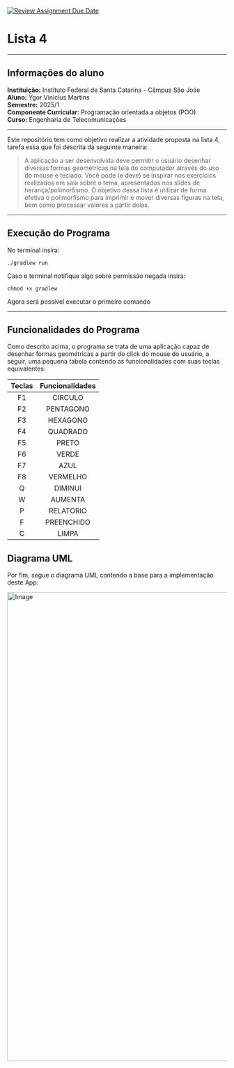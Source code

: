 [![Review Assignment Due Date](https://classroom.github.com/assets/deadline-readme-button-22041afd0340ce965d47ae6ef1cefeee28c7c493a6346c4f15d667ab976d596c.svg)](https://classroom.github.com/a/14jV-K72)

# Lista 4

---

## Informações do aluno
**Instituição:** Instituto Federal de Santa Catarina - Câmpus São Jośe  
**Aluno:** Ygor Vinicius Martins                                        
**Semestre:** 2025/1    
**Componente Curricular:** Programação orientada a objetos (POO)        
**Curso:** Engenharia de Telecomunicações

---

Este repositório tem como objetivo realizar a atividade proposta na lista 4, tarefa essa
que foi descrita da seguinte maneira:

>A aplicação a ser desenvolvida deve permitir o usuário desenhar diversas formas geométricas na tela do
computador através do uso do mouse e teclado. Você pode (e deve) se inspirar nos exercícios realizados em
sala sobre o tema, apresentados nos slides de herança/polimorfismo. O objetivo dessa lista é utilizar de forma
efetiva o polimorfismo para imprimir e mover diversas figuras na tela, bem como processar valores a partir
delas.

--- 

## Execução do Programa  

No terminal insira:

    ./gradlew run

Caso o terminal notifique algo sobre permissão negada insira:

    chmod +x gradlew

Agora será possível executar o primeiro comando

---

## Funcionalidades do Programa

Como descrito acima, o programa se trata de uma aplicação capaz de desenhar formas geométricas
a partir do click do mouse do usuário, a seguir, uma pequena tabela contendo as funcionalidades com
suas teclas equivalentes:  

| Teclas | Funcionalidades |
|:------:|:---------------:|
|   F1   |     CIRCULO     |
|   F2   |    PENTAGONO    |
|   F3   |    HEXAGONO     |
|   F4   |    QUADRADO     |
|   F5   |      PRETO      |
|   F6   |      VERDE      |
|   F7   |      AZUL       |
|   F8   |    VERMELHO     |
|   Q    |     DIMINUI     |        
|   W    |     AUMENTA     |
|   P    |    RELATORIO    |
|   F    |   PREENCHIDO    |
|   C    |      LIMPA      |


## Diagrama UML

Por fim, segue o diagrama UML contendo a base para a implementação deste App:

<img width="1978" height="1077" alt="Image" src="https://github.com/user-attachments/assets/d43290b3-2ac1-4457-914d-afeb9e9e2821" />
